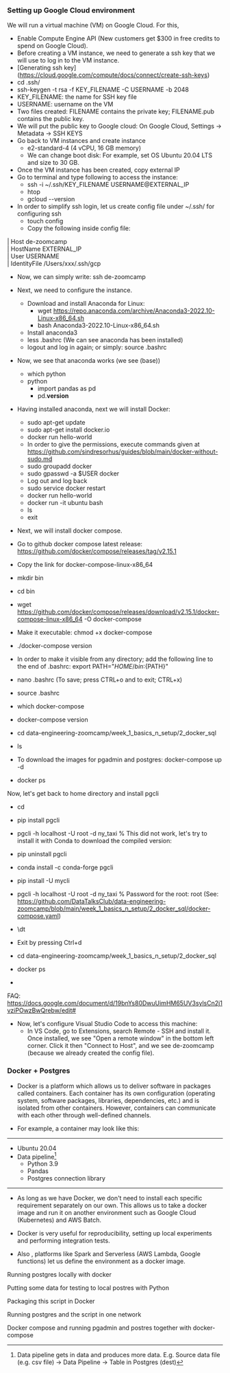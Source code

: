 ### Setting up Google Cloud environment

We will run a virtual machine (VM) on Google Cloud. For this,
 - Enable Compute Engine API (New customers get $300 in free credits to spend on Google Cloud).
 - Before creating a VM instance, we need to generate a ssh key that we will use to log in to the VM instance.
 - [Generating ssh key] (https://cloud.google.com/compute/docs/connect/create-ssh-keys)
  - cd .ssh/
  - ssh-keygen -t rsa -f KEY_FILENAME -C USERNAME -b 2048
  - KEY_FILENAME: the name for SSH key file 
  - USERNAME: username on the VM
  - Two files created: FILENAME contains the private key; FILENAME.pub contains the public key.
  - We will put the public key to Google cloud: On Google Cloud, Settings -> Metadata -> SSH KEYS
- Go back to VM instances and create instance
  - e2-standard-4 (4 vCPU, 16 GB memory)
  - We can change boot disk: For example, set OS Ubuntu 20.04 LTS and size to 30 GB.
- Once the VM instance has been created, copy external IP
- Go to terminal and type following to access the instance:
  - ssh -i ~/.ssh/KEY_FILENAME USERNAME@EXTERNAL_IP
  - htop
  - gcloud --version
- In order to simplify ssh login, let us create config file under ~/.ssh/ for configuring ssh
  - touch config
  - Copy the following inside config file:

| Host de-zoomcamp  <br />
|    HostName EXTERNAL_IP <br />
|    User USERNAME <br />
|    IdentityFile /Users/xxx/.ssh/gcp <br />

- Now, we can simply write: ssh de-zoomcamp
  
- Next, we need to configure the instance.
  - Download and install Anaconda for Linux: 
    - wget https://repo.anaconda.com/archive/Anaconda3-2022.10-Linux-x86_64.sh
    - bash Anaconda3-2022.10-Linux-x86_64.sh
  - Install anaconda3
  - less .bashrc (We can see anaconda has been installed)
  - logout and log in again; or simply: source .bashrc 
  
- Now, we see that anaconda works (we see (base))
  - which python
  - python
    - import pandas as pd
    - pd.__version__

- Having installed anaconda, next we will install Docker:
  - sudo apt-get update
  - sudo apt-get install docker.io
  - docker run hello-world
  - In order to give the permissions, execute commands given at https://github.com/sindresorhus/guides/blob/main/docker-without-sudo.md
  - sudo groupadd docker
  - sudo gpasswd -a $USER docker
  - Log out and log back 
  - sudo service docker restart
  - docker run hello-world
  - docker run -it ubuntu bash
  - ls
  - exit

- Next, we will install docker compose.
 - Go to github docker compose latest release: https://github.com/docker/compose/releases/tag/v2.15.1
 - Copy the link for docker-compose-linux-x86_64
 - mkdir bin
 - cd bin
 - wget https://github.com/docker/compose/releases/download/v2.15.1/docker-compose-linux-x86_64 -O docker-compose
 - Make it executable: chmod +x docker-compose
 - ./docker-compose version
 - In order to make it visible from any directory; add the following line to the end of .bashrc: export PATH="${HOME}/bin:${PATH}"
 - nano .bashrc (To save; press CTRL+o and to exit; CTRL+x)
 - source .bashrc
 - which docker-compose
 - docker-compose version

- cd data-engineering-zoomcamp/week_1_basics_n_setup/2_docker_sql
- ls
- To download the images for pgadmin and postgres: docker-compose up -d
- docker ps

Now, let's get back to home directory and install pgcli
- cd
- pip install pgcli
- pgcli -h localhost -U root -d ny_taxi % This did not work, let's try to install it with Conda to download the compiled version:
- pip uninstall pgcli
- conda install -c conda-forge pgcli
- pip install -U mycli
- pgcli -h localhost -U root -d ny_taxi % Password for the root: root (See: https://github.com/DataTalksClub/data-engineering-zoomcamp/blob/main/week_1_basics_n_setup/2_docker_sql/docker-compose.yaml)
- \dt
- Exit by pressing Ctrl+d

- cd data-engineering-zoomcamp/week_1_basics_n_setup/2_docker_sql
- docker ps
- 





FAQ: https://docs.google.com/document/d/19bnYs80DwuUimHM65UV3sylsCn2j1vziPOwzBwQrebw/edit#



- Now, let's configure Visual Studio Code to access this machine:
  - In VS Code, go to Extensions, search Remote - SSH and install it. Once installed, we see "Open a remote window" 
  in the bottom left corner. Click it then "Connect to Host", and we see de-zoomcamp (because we already created the config file).
  
  



 


### Docker + Postgres

- Docker is a platform which allows us to deliver software in packages called containers. Each container has its own configuration (operating system, 
software packages, libraries, dependencies, etc.) and is isolated from other
containers. However, containers can communicate with each other through well-defined channels.

- For example, a container may look like this: 

---
- Ubuntu 20.04                    
- Data pipeline[^1]                  
  - Python 3.9                    
  - Pandas                       
  - Postgres connection library   

[^1]: Data pipeline gets in data and produces more data. E.g. Source data file (e.g. csv file) -> Data Pipeline -> Table in Postgres (dest)
---

- As long as we have Docker, we don't need to install each specific requirement separately on our own. This allows us to 
take a docker image and run it on another environment such as Google Cloud (Kubernetes) and AWS Batch.

- Docker is very useful for reproducibility, setting up local experiments and performing integration tests. 

- Also , platforms like Spark and Serverless (AWS Lambda, Google functions) let us define the environment as a docker image.



Running postgres locally with docker

Putting some data for testing to local postres with Python

Packaging this script in Docker

Running postgres and the script in one network

Docker compose and running pgadmin and postres together with docker-compose


